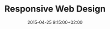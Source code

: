 ---
layout: post
title:  "Responsive Web Design"
date:   2015-04-25 9:15:00+02:00
categories: cos14
slides: rwd
video: aGvMKkXyIu4
---